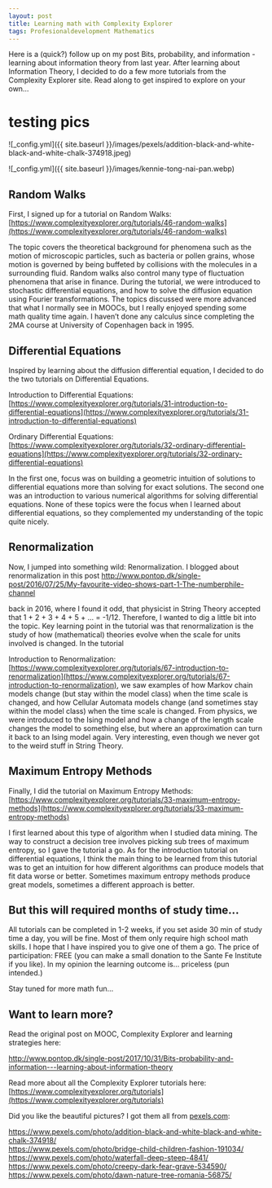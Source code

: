 ```yaml
---
layout: post
title: Learning math with Complexity Explorer
tags: Profesionaldevelopment Mathematics
---
```


Here is a (quick?) follow up on my post Bits, probability, and information - learning about information theory from last year. After learning about Information Theory, I decided to do a few more tutorials from the Complexity Explorer site. Read along to get inspired to explore on your own… <!--more-->

# testing pics
![_config.yml]({{ site.baseurl }}/images/pexels/addition-black-and-white-black-and-white-chalk-374918.jpeg)   

![_config.yml]({{ site.baseurl }}/images/kennie-tong-nai-pan.webp)  


## Random Walks 
First, I signed up for a tutorial on Random Walks: [https://www.complexityexplorer.org/tutorials/46-random-walks](https://www.complexityexplorer.org/tutorials/46-random-walks)

The topic covers the theoretical background for phenomena such as the motion of microscopic particles, such as bacteria or pollen grains, whose motion is governed by being buffeted by collisions with the molecules in a surrounding fluid.  Random walks also control many type of fluctuation phenomena that arise in finance. During the tutorial, we were introduced to stochastic differential equations, and how to solve the diffusion equation using Fourier transformations. The topics discussed were more advanced that what I normally see in MOOCs, but I really enjoyed spending some math quality time again. I haven’t done any calculus since completing the 2MA course at University of Copenhagen back in 1995.

 
## Differential Equations
 Inspired by learning about the diffusion differential equation, I decided to do the two tutorials on Differential Equations.

Introduction to Differential Equations: [https://www.complexityexplorer.org/tutorials/31-introduction-to-differential-equations](https://www.complexityexplorer.org/tutorials/31-introduction-to-differential-equations)

Ordinary Differential Equations: [https://www.complexityexplorer.org/tutorials/32-ordinary-differential-equations](https://www.complexityexplorer.org/tutorials/32-ordinary-differential-equations)

In the first one, focus was on building a geometric intuition of solutions to differential equations more than solving for exact solutions. The second one was an introduction to various numerical algorithms for solving differential equations. None of these topics were the focus when I learned about differential equations, so they complemented my understanding of the topic quite nicely.


## Renormalization 
Now, I jumped into something wild: Renormalization. I blogged about renormalization in this post http://www.pontop.dk/single-post/2016/07/25/My-favourite-video-shows-part-1-The-numberphile-channel

back in 2016, where I found it odd, that physicist in String Theory accepted that 1 + 2 + 3 + 4 + 5 + ... = -1/12. Therefore, I wanted to dig a little bit into the topic. Key learning point in the tutorial was that renormalization is the study of how (mathematical) theories evolve when the scale for units involved is changed. In the tutorial

Introduction to Renormalization: [https://www.complexityexplorer.org/tutorials/67-introduction-to-renormalization](https://www.complexityexplorer.org/tutorials/67-introduction-to-renormalization), we saw examples of how Markov chain models change (but stay within the model class) when the time scale is changed, and how Cellular Automata models change (and sometimes stay within the model class) when the time scale is changed. From physics, we were introduced to the Ising model and how a change of the length scale changes the model to something else, but where an approximation can turn it back to an Ising model again. Very interesting, even though we never got to the weird stuff in String Theory.  

 
## Maximum Entropy Methods
Finally, I did the tutorial on Maximum Entropy Methods: [https://www.complexityexplorer.org/tutorials/33-maximum-entropy-methods](https://www.complexityexplorer.org/tutorials/33-maximum-entropy-methods)

I first learned about this type of algorithm when I studied data mining. The way to construct a decision tree involves picking sub trees of maximum entropy, so I gave the tutorial a go. As for the introduction tutorial on differential equations, I think the main thing to be learned from this tutorial was to get an intuition for how different algorithms can produce models that fit data worse or better. Sometimes maximum entropy methods produce great models, sometimes a different approach is better.

 
## But this will required months of study time...
All tutorials can be completed in 1-2 weeks, if you set aside 30 min of study time a day, you will be fine. Most of them only require high school math skills. I hope that I have inspired you to give one of them a go. The price of participation: FREE (you can make a small donation to the Sante Fe Institute if you like). In my opinion the learning outcome is… priceless (pun intended.)

 

Stay tuned for more math fun...

 

## Want to learn more? 

Read the original post on MOOC, Complexity Explorer and learning strategies here:

http://www.pontop.dk/single-post/2017/10/31/Bits-probability-and-information---learning-about-information-theory

 

Read more about all the Complexity Explorer tutorials here: [https://www.complexityexplorer.org/tutorials](https://www.complexityexplorer.org/tutorials)


 



Did you like the beautiful pictures? I got them all from [pexels.com](pexels.com): 

https://www.pexels.com/photo/addition-black-and-white-black-and-white-chalk-374918/  
https://www.pexels.com/photo/bridge-child-children-fashion-191034/  
https://www.pexels.com/photo/waterfall-deep-steep-4841/  
https://www.pexels.com/photo/creepy-dark-fear-grave-534590/  
https://www.pexels.com/photo/dawn-nature-tree-romania-56875/ 

